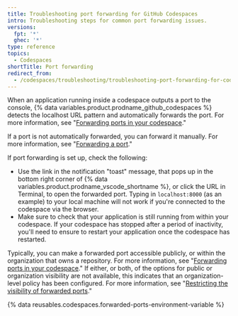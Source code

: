 ```yaml
---
title: Troubleshooting port forwarding for GitHub Codespaces
intro: Troubleshooting steps for common port forwarding issues.
versions:
  fpt: '*'
  ghec: '*'
type: reference
topics:
  - Codespaces
shortTitle: Port forwarding
redirect_from:
  - /codespaces/troubleshooting/troubleshooting-port-forwarding-for-codespaces
---
```


When an application running inside a codespace outputs a port to the console, {% data variables.product.prodname_github_codespaces %}  detects the localhost URL pattern and automatically forwards the port. For more information, see "[Forwarding ports in your codespace](/codespaces/developing-in-codespaces/forwarding-ports-in-your-codespace)."

If a port is not automatically forwarded, you can forward it manually. For more information, see "[Forwarding a port](/codespaces/developing-in-codespaces/forwarding-ports-in-your-codespace#forwarding-a-port)."

If port forwarding is set up, check the following:

- Use the link in the notification "toast" message, that pops up in the bottom right corner of {% data variables.product.prodname_vscode_shortname %}, or click the URL in Terminal, to open the forwarded port. Typing in `localhost:8000` (as an example) to your local machine will not work if you're connected to the codespace via the browser.
- Make sure to check that your application is still running from within your codespace. If your codespace has stopped after a period of inactivity, you'll need to ensure to restart your application once the codespace has restarted.

Typically, you can make a forwarded port accessible publicly, or within the organization that owns a repository. For more information, see "[Forwarding ports in your codespace](/codespaces/developing-in-codespaces/forwarding-ports-in-your-codespace)." If either, or both, of the options for public or organization visibility are not available, this indicates that an organization-level policy has been configured. For more information, see "[Restricting the visibility of forwarded ports](/codespaces/managing-codespaces-for-your-organization/restricting-the-visibility-of-forwarded-ports)."

{% data reusables.codespaces.forwarded-ports-environment-variable %}
